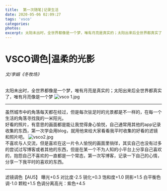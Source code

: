```yaml
---
title:  第一次随笔|记录生活
date: 2020-05-06 02:09:27
tags: 'vsco'
categories: 
photos: 
excerpt: 太阳未出时，全世界都像是一个梦，唯有月亮是真实的；太阳出来后全世界都真实了，唯有月亮像是一个梦
---
```

#  VSCO调色\|温柔的光影
###### 文\/李娟《冬牧场》

太阳未出时，全世界都像是一个梦，唯有月亮是真实的；太阳出来后全世界都真实了，唯有月亮像是一个梦
![vsco 1.jpg](https://i.loli.net/2020/04/29/hfxpq8iQaWGvO5s.jpg)  

******
虽然城市中的角落每天都在经过，但是每次驻足时的光景都是不一样的，在每一个生活的角落寻找我的一米阳光。  
好看的照片，有意思的画面都是能让我觉得身心愉悦，自己通常用其他的app记录收集的东西，第一次学会用blog，就用他来给大家看看我平时收集的好看的滤镜和照片吧。
![vsco2.jpg](https://i.loli.net/2020/04/29/tpgHn3chEw9vaWA.jpg)  
不喜欢与人交流，但是喜欢在这一片令人愉悦的画面里徜徉，其实自己也没有过多的尝试过写博客或者其他的东西，但是在某一个不为人知的小平台上分享自己喜欢的，抱怨自己不喜欢的一直都是一个常态，第一次写博客，记录一下自己的心情，分享一下我平时的喜欢的东西。
******
滤镜调色【AU5】
曝光+0.5
对比度-2.5
锐化+0.3
饱和度+1.0
阴影+1.5
白平衡色调-1.0
颗粒+1.5
色调分离高光：紫色+4.5